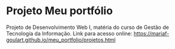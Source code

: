 # Projeto Meu portfólio

Projeto de Desenvolvimento Web I, matéria do curso de Gestão de Tecnologia da Informação.
Link para acesso online: https://mariaf-goulart.github.io/meu_portfolio/projetos.html
